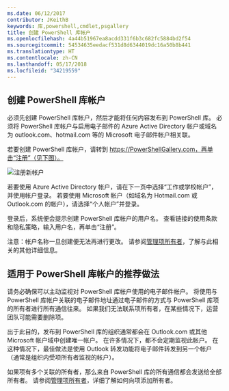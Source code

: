 ```yaml
---
ms.date: 06/12/2017
contributor: JKeithB
keywords: 库,powershell,cmdlet,psgallery
title: 创建 PowerShell 库帐户
ms.openlocfilehash: 4a44b51967ea8acdd331f6b3c682fc5884bd2f54
ms.sourcegitcommit: 54534635eedacf531d8d6344019dc16a50b8b441
ms.translationtype: HT
ms.contentlocale: zh-CN
ms.lasthandoff: 05/17/2018
ms.locfileid: "34219559"
---
```

## <a name="creating-a-powershell-gallery-account"></a>创建 PowerShell 库帐户

必须先创建 PowerShell 库帐户，然后才能将任何内容发布到 PowerShell 库。
必须将 PowerShell 库帐户与启用电子邮件的 Azure Active Directory 帐户或域名为 outlook.com、hotmail.com 等的 Microsoft 电子邮件帐户相关联。

若要创建 PowerShell 库帐户，请转到 https://PowerShellGallery.com，再单击“注册”（见下图）。

![注册新帐户](../../Images/CreatingAccount-Register.png)

若要使用 Azure Active Directory 帐户，请在下一页中选择“工作或学校帐户”，并使用帐户登录。
若要使用 Microsoft 帐户（如域名为 Hotmail.com 或 Outlook.com 的帐户），请选择“个人帐户”并登录。

登录后，系统便会提示创建 PowerShell 库帐户的用户名。
查看链接的使用条款和隐私策略，输入用户名，再单击“注册”。

注意：帐户名称一旦创建便无法再进行更改。
请参阅[管理项所有者](https://msdn.microsoft.com/powershell/gallery/psgallery/managing-item-owners)，了解与此相关的其他详细信息。

## <a name="recommended-practices-for-powershell-gallery-accounts"></a>适用于 PowerShell 库帐户的推荐做法

请务必确保可以主动监视对 PowerShell 库帐户使用的电子邮件帐户。
将使用与 PowerShell 库帐户关联的电子邮件地址通过电子邮件的方式与 PowerShell 库项的所有者进行所有通信往来。
如果我们无法联系项所有者，在某些情况下，运营团队可能需要删除项。

出于此目的，发布到 PowerShell 库的组织通常都会在 Outlook.com 或其他 Microsoft 帐户域中创建唯一帐户。
在许多情况下，都不会定期监视此帐户。
在这种情况下，最佳做法是使用 Outlook 转发功能将电子邮件转发到另一个帐户（通常是组织内受项所有者监视的帐户）。

如果项有多个关联的所有者，那么来自 PowerShell 库的所有通信都会发送给全部所有者。
请参阅[管理项所有者](https://msdn.microsoft.com/powershell/gallery/psgallery/managing-item-owners)，详细了解如何向项添加所有者。